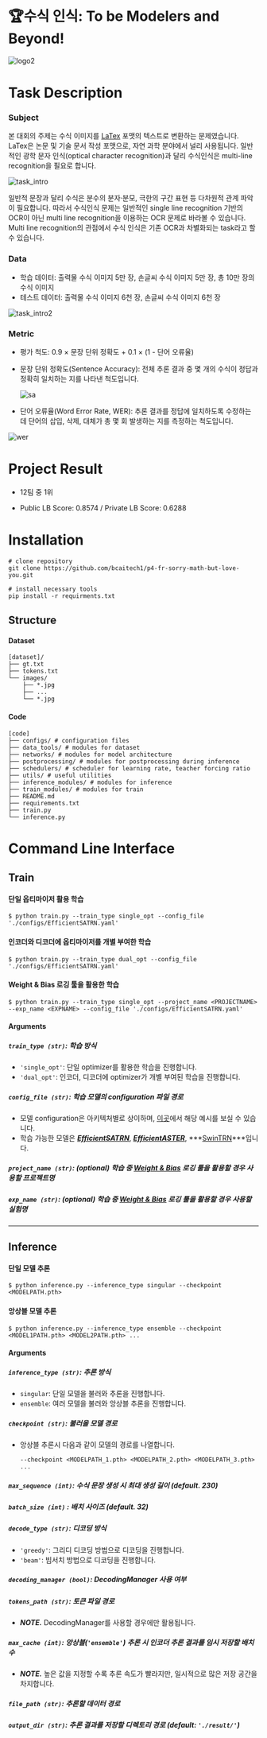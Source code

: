 # 🏆수식 인식: To be Modelers and Beyond!

![logo2](C:\Users\iloveslowfood\Documents\workspace\p4-fr-sorry-math-but-love-you\images\logo2.png)

# Task Description

### Subject

본 대회의 주제는 수식 이미지를 [LaTex](https://ko.wikipedia.org/wiki/LaTeX) 포맷의 텍스트로 변환하는 문제였습니다. LaTex은 논문 및 기술 문서 작성 포맷으로, 자연 과학 분야에서 널리 사용됩니다. 일반적인 광학 문자 인식(optical character recognition)과 달리 수식인식은 multi-line recognition을 필요로 합니다.

![task_intro](C:\Users\iloveslowfood\Documents\workspace\p4-fr-sorry-math-but-love-you\images\task_intro.png)

일반적 문장과 달리 수식은 분수의 분자·분모, 극한의 구간 표현 등 다차원적 관계 파악이 필요합니다. 따라서 수식인식 문제는 일반적인 single line recognition 기반의 OCR이 아닌 multi line recognition을 이용하는 OCR 문제로 바라볼 수 있습니다. Multi line recognition의 관점에서 수식 인식은 기존 OCR과 차별화되는 task라고 할 수 있습니다.

### Data

- 학습 데이터: 출력물 수식 이미지 5만 장, 손글씨 수식 이미지 5만 장, 총 10만 장의 수식 이미지
- 테스트 데이터: 출력물 수식 이미지 6천 장, 손글씨 수식 이미지 6천 장

![task_intro2](C:\Users\iloveslowfood\Documents\workspace\p4-fr-sorry-math-but-love-you\images\task_intro2.png)

### Metric

- 평가 척도: 0.9 × 문장 단위 정확도 + 0.1 × (1 - 단어 오류율)

- 문장 단위 정확도(Sentence Accuracy): 전체 추론 결과 중 몇 개의 수식이 정답과 정확히 일치하는 지를 나타낸 척도입니다.

  ![sa](C:\Users\iloveslowfood\Documents\workspace\p4-fr-sorry-math-but-love-you\images\sa.png)

- 단어 오류율(Word Error Rate, WER): 추론 결과를 정답에 일치하도록 수정하는 데 단어의 삽입, 삭제, 대체가 총 몇 회 발생하는 지를 측정하는 척도입니다.

![wer](C:\Users\iloveslowfood\Documents\workspace\p4-fr-sorry-math-but-love-you\images\wer.png)

# Project Result

* 12팀 중 1위

* Public LB Score: 0.8574 / Private LB Score: 0.6288

  

# Installation

```shell
# clone repository
git clone https://github.com/bcaitech1/p4-fr-sorry-math-but-love-you.git

# install necessary tools
pip install -r requirments.txt
```

## Structure

#### Dataset

```shell
[dataset]/
├── gt.txt
├── tokens.txt
└── images/
    ├── *.jpg
    ├── ...     
    └── *.jpg
```

#### Code

```shell
[code]
├── configs/ # configuration files
├── data_tools/ # modules for dataset
├── networks/ # modules for model architecture
├── postprocessing/ # modules for postprocessing during inference
├── schedulers/ # scheduler for learning rate, teacher forcing ratio
├── utils/ # useful utilities
├── inference_modules/ # modules for inference
├── train_modules/ # modules for train
├── README.md
├── requirements.txt
├── train.py
└── inference.py
```



# Command Line Interface

## Train

#### 단일 옵티마이저 활용 학습

```shell
$ python train.py --train_type single_opt --config_file './configs/EfficientSATRN.yaml'
```

#### 인코더와 디코더에 옵티마이저를 개별 부여한 학습

```shell
$ python train.py --train_type dual_opt --config_file './configs/EfficientSATRN.yaml'
```

#### Weight & Bias 로깅 툴을 활용한 학습

```shell
$ python train.py --train_type single_opt --project_name <PROJECTNAME> --exp_name <EXPNAME> --config_file './configs/EfficientSATRN.yaml'
```

#### Arguments

##### `train_type (str)`: 학습 방식

* `'single_opt'`: 단일 optimizer를 활용한 학습을 진행합니다.
* `'dual_opt'`: 인코더, 디코더에 optimizer가 개별 부여된 학습을 진행합니다.

##### `config_file (str)`: 학습 모델의 configuration 파일 경로

- 모델 configuration은 아키텍처별로 상이하며, [이곳](https://github.com/bcaitech1/p4-fr-sorry-math-but-love-you/blob/master/configs/EfficientASTER.yaml)에서 해당 예시를 보실 수 있습니다.
- 학습 가능한 모델은 ***[EfficientSATRN](https://github.com/bcaitech1/p4-fr-sorry-math-but-love-you/blob/7502ec98b49999eaf19eed3bc05a57e0d712dfde/networks/EfficientSATRN.py#L664)***, ***[EfficientASTER](https://github.com/bcaitech1/p4-fr-sorry-math-but-love-you/blob/7502ec98b49999eaf19eed3bc05a57e0d712dfde/networks/EfficientASTER.py#L333)***, ***[SwinTRN](https://github.com/bcaitech1/p4-fr-sorry-math-but-love-you/blob/7502ec98b49999eaf19eed3bc05a57e0d712dfde/networks/SWIN.py#L1023)***입니다.

##### `project_name (str)`: (optional) 학습 중 [Weight & Bias](https://wandb.ai/site) 로깅 툴을 활용할 경우 사용할 프로젝트명

##### `exp_name (str)`: (optional) 학습 중 [Weight & Bias](https://wandb.ai/site) 로깅 툴을 활용할 경우 사용할 실험명

---

## Inference

#### 단일 모델 추론

```shell
$ python inference.py --inference_type singular --checkpoint <MODELPATH.pth>
```

#### 앙상블 모델 추론

```shell
$ python inference.py --inference_type ensemble --checkpoint <MODEL1PATH.pth> <MODEL2PATH.pth> ...
```

#### Arguments

##### `inference_type (str)`: 추론 방식

- `singular`: 단일 모델을 불러와 추론을 진행합니다.
- `ensemble`: 여러 모델을 불러와 앙상블 추론을 진행합니다.

##### `checkpoint (str)`: 불러올 모델 경로

- 앙상블 추론시 다음과 같이 모델의 경로를 나열합니다.

  ```shell
  --checkpoint <MODELPATH_1.pth> <MODELPATH_2.pth> <MODELPATH_3.pth> ...
  ```

##### `max_sequence (int)`: 수식 문장 생성 시 최대 생성 길이 (default. 230)

##### `batch_size (int)` : 배치 사이즈 (default. 32)

##### `decode_type (str)`: 디코딩 방식

- ``'greedy'``: 그리디 디코딩 방법으로 디코딩을 진행합니다.
- `'beam'`: 빔서치 방법으로 디코딩을 진행합니다.

##### `decoding_manager (bool)`: DecodingManager 사용 여부

##### `tokens_path (str)`: 토큰 파일 경로

- ***NOTE.*** DecodingManager를 사용할 경우에만 활용됩니다.

##### `max_cache (int)`: 앙상블(`'ensemble'`) 추론 시 인코더 추론 결과를 임시 저장할 배치 수

- ***NOTE.*** 높은 값을 지정할 수록 추론 속도가 빨라지만, 일시적으로 많은 저장 공간을 차지합니다.

##### `file_path (str)`: 추론할 데이터 경로

##### `output_dir (str)`: 추론 결과를 저장할 디렉토리 경로 (default: `'./result/'`)



